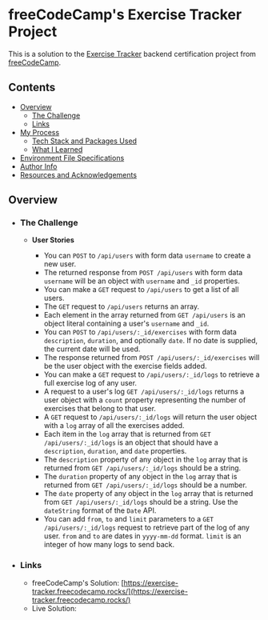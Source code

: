 # freeCodeCamp's Exercise Tracker Project

This is a solution to the [Exercise Tracker](https://www.freecodecamp.org/learn/back-end-development-and-apis/back-end-development-and-apis-projects/exercise-tracker) backend certification project from [freeCodeCamp](https://www.freecodecamp.org/).

## Contents

- [Overview](#overview)
  - [The Challenge](#the-challenge)
  - [Links](#links)
- [My Process](#my-process)
  - [Tech Stack and Packages Used](#tech-stack-and-packages-used)
  - [What I Learned](#what-i-learned)
- [Environment File Specifications](#environment-file-specifications)
- [Author Info](#author-info)
- [Resources and Acknowledgements](#resources-and-acknowledgements)

## Overview

- ### The Challenge

  - **User Stories**

    - You can ```POST``` to ```/api/users``` with form data ```username``` to create a new user.
    - The returned response from ```POST /api/users``` with form data ```username``` will be an object with ```username``` and ```_id``` properties.
    - You can make a ```GET``` request to ```/api/users``` to get a list of all users.
    - The ```GET``` request to ```/api/users``` returns an array.
    - Each element in the array returned from ```GET /api/users``` is an object literal containing a user's ```username``` and ```_id```.
    - You can ```POST``` to ```/api/users/:_id/exercises``` with form data ```description```, ```duration```, and optionally ```date```. If no date is supplied, the current date will be used.
    - The response returned from ```POST /api/users/:_id/exercises``` will be the user object with the exercise fields added.
    - You can make a ```GET``` request to ```/api/users/:_id/logs``` to retrieve a full exercise log of any user.
    - A request to a user's log ```GET /api/users/:_id/logs``` returns a user object with a ```count``` property representing the number of exercises that belong to that user.
    - A ```GET``` request to ```/api/users/:_id/logs``` will return the user object with a ```log``` array of all the exercises added.
    - Each item in the ```log``` array that is returned from ```GET /api/users/:_id/logs``` is an object that should have a ```description```, ```duration```, and ```date``` properties.
    - The ```description``` property of any object in the ```log``` array that is returned from ```GET /api/users/:_id/logs``` should be a string.
    - The ```duration``` property of any object in the ```log``` array that is returned from ```GET /api/users/:_id/logs``` should be a number.
    - The ```date``` property of any object in the ```log``` array that is returned from ```GET /api/users/:_id/logs``` should be a string. Use the ```dateString``` format of the ```Date``` API.
    - You can add ```from```, ```to``` and ```limit``` parameters to a ```GET /api/users/:_id/logs``` request to retrieve part of the log of any user. ```from``` and ```to``` are dates in ```yyyy-mm-dd``` format. ```limit``` is an integer of how many logs to send back.

- ### Links

  - freeCodeCamp's Solution: [https://exercise-tracker.freecodecamp.rocks/](https://exercise-tracker.freecodecamp.rocks/)
  - Live Solution: []()
